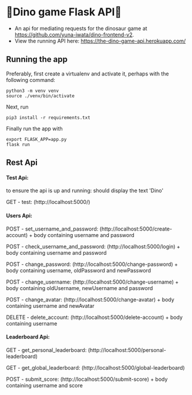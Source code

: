 # 🦖Dino game Flask API🦖

- An api for mediating requests for the dinosaur game at https://github.com/yuna-iwata/dino-frontend-v2. 
- View the running API here: https://the-dino-game-api.herokuapp.com/

## Running the app

Preferably, first create a virtualenv and activate it, perhaps with the following command:

```
python3 -m venv venv
source ./venv/bin/activate
```

Next, run

```
pip3 install -r requirements.txt
```

Finally run the app with

```
export FLASK_APP=app.py
flask run
```
Rest Api 
-----

#### Test Api: 
to ensure the api is up and running: should display the text 'Dino' 

GET - test: (http://localhost:5000/)

#### Users Api:

POST - set_username_and_password: (http://localhost:5000/create-account) + body containing username and password

POST - check_username_and_password: (http://localhost:5000/login) + body containing username and password

POST - change_password: (http://localhost:5000/change-password) + body containing username, oldPassword and newPassword

POST - change_username: (http://localhost:5000/change-username) + body containing oldUsername, newUsername and password

POST - change_avatar: (http://localhost:5000/change-avatar) + body containing username and newAvatar

DELETE - delete_account: (http://localhost:5000/delete-account) + body containing username

#### Leaderboard Api:

GET - get_personal_leaderboard: (http://localhost:5000/personal-leaderboard)

GET - get_global_leaderboard: (http://localhost:5000/global-leaderboard)

POST - submit_score: (http://localhost:5000/submit-score) + body containing username and score
